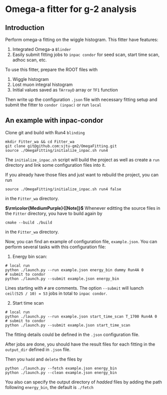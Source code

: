 # Omega-a fitter for g-2 analysis

## Introduction
Perform omega-a fitting on the wiggle histogram. This fitter have features:

1. Integrated Omega-a `Blinder`
2. Easily submit fitting jobs to `inpac condor` for seed scan, start time scan, adhoc scan, etc.


To use this fitter, prepare the ROOT files with

1. Wiggle histogram 
1. Lost muon integral histogram
1. Initial values saved as `TArrayD` array or `TF1` function

Then write up the configuration `.json` file with necessary fitting setup and submit the fitter to `condor (inpac)` or run `local`


## An example with inpac-condor

Clone git and build with Run4 `blinding`

```
mkdir Fitter_wa && cd Fitter_wa
git clone git@github.com:sjtu-gm2/OmegaFitting.git
source ./OmegaFitting/initialize_inpac.sh run4
```

The `initialize_inpac.sh` script will build the project as well as create a `run` directory and link some configuration files into it.

If you already have those files and just want to rebuild the project, you can run
```
source ./OmegaFitting/initialize_inpac.sh run4 false
```
in the `Fitter_wa` directory.

**$\rm\color{MediumPurple}{[Note]}$** Whenever editting the source files in the `Fitter` directory, you have to build again by
```
cmake --build ./build
```
in the `Fitter_wa` directory.

Now, you can find an example of configuration file, `example.json`. You can perform several tasks with this configuration file:

1. Energy bin scan:
```
# local run
python ./launch.py --run example.json energy_bin dummy Run4A 0
# submit to condor
python ./launch.py --submit example.json energy_bin
```
Lines starting with `#` are comments. The option `--submit` will luanch `ceil(525 / 10) = 53` jobs in total to `inpac condor`.

2. Start time scan
```
# local run
python ./launch.py --run example.json start_time_scan T_1700 Run4A 0
# submit to condor
python ./launch.py --submit example.json start_time_scan
```

The fitting details could be defined in the `.json` configuration file.

After jobs are done, you should have the result files for each fitting in the `output_dir` defined in `.json` file.

Then you `hadd` and `delete` the files by
```
python ./launch.py --fetch example.json energy_bin
python ./launch.py --clean example.json energy_bin
```
You also can specify the output directory of *hadded* files by adding the path following `energy_bin`, the default is `./fetch`
